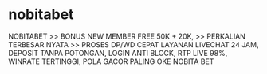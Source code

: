 # nobitabet
NOBITABET >> BONUS NEW MEMBER FREE 50K + 20K, >> PERKALIAN TERBESAR NYATA >> PROSES DP/WD CEPAT LAYANAN LIVECHAT 24 JAM, DEPOSIT TANPA POTONGAN, LOGIN ANTI BLOCK, RTP LIVE 98%, WINRATE TERTINGGI, POLA GACOR PALING OKE NOBITA BET

